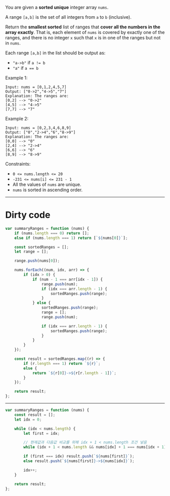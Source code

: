 You are given a **sorted unique** integer array `nums`.

A range `[a,b]` is the set of all integers from `a` to `b` (inclusive).

Return the **smallest sorted** list of ranges that **cover all the numbers in the array exactly**. That is, each element of `nums` is covered by exactly one of the ranges, and there is no integer `x` such that `x` is in one of the ranges but not in `nums`.

Each range `[a,b]` in the list should be output as:

-   `"a->b"` if `a != b`
-   `"a"` if `a == b`

Example 1:

```
Input: nums = [0,1,2,4,5,7]
Output: ["0->2","4->5","7"]
Explanation: The ranges are:
[0,2] --> "0->2"
[4,5] --> "4->5"
[7,7] --> "7"
```

Example 2:

```
Input: nums = [0,2,3,4,6,8,9]
Output: ["0","2->4","6","8->9"]
Explanation: The ranges are:
[0,0] --> "0"
[2,4] --> "2->4"
[6,6] --> "6"
[8,9] --> "8->9"
```

Constraints:

-   `0 <= nums.length <= 20`
-   `-231 <= nums[i] <= 231 - 1`
-   All the values of `nums` are unique.
-   `nums` is sorted in ascending order.

---

# Dirty code

```js
var summaryRanges = function (nums) {
    if (nums.length === 0) return [];
    else if (nums.length === 1) return [`${nums[0]}`];

    const sortedRanges = [];
    let range = [];

    range.push(nums[0]);

    nums.forEach((num, idx, arr) => {
        if (idx > 0) {
            if (num - 1 === arr[idx - 1]) {
                range.push(num);
                if (idx === arr.length - 1) {
                    sortedRanges.push(range);
                }
            } else {
                sortedRanges.push(range);
                range = [];
                range.push(num);

                if (idx === arr.length - 1) {
                    sortedRanges.push(range);
                }
            }
        }
    });

    const result = sortedRanges.map((r) => {
        if (r.length === 1) return `${r}`;
        else {
            return `${r[0]}->${r[r.length - 1]}`;
        }
    });

    return result;
};
```

---

```js
var summaryRanges = function (nums) {
    const result = [];
    let idx = 0;

    while (idx < nums.length) {
        let first = idx;

        // 현재값과 다음값 비교를 위해 idx + 1 < nums.length 조건 넣음
        while (idx + 1 < nums.length && nums[idx] + 1 === nums[idx + 1]) idx++;

        if (first === idx) result.push(`${nums[first]}`);
        else result.push(`${nums[first]}->${nums[idx]}`);

        idx++;
    }

    return result;
};
```
